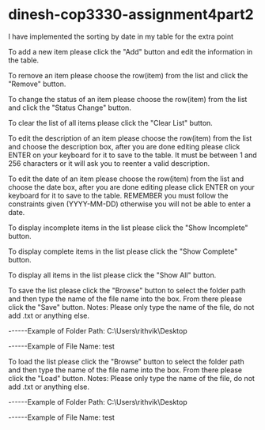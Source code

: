 # dinesh-cop3330-assignment4part2

I have implemented the sorting by date in my table for the extra point

To add a new item please click the "Add" button and edit the information in the table.

To remove an item please choose the row(item) from the list and click the "Remove" button.

To change the status of an item please choose the row(item) from the list and click the "Status Change" button.

To clear the list of all items please click the "Clear List" button.

To edit the description of an item please choose the row(item) from the list and choose the description box,
after you are done editing please click ENTER on your keyboard for it to save to the table. It must be between 1 
and 256 characters or it will ask you to reenter a valid description.

To edit the date of an item please choose the row(item) from the list and choose the date box,
after you are done editing please click ENTER on your keyboard for it to save to the table. REMEMBER you must follow
the constraints given (YYYY-MM-DD) otherwise you will not be able to enter a date.

To display incomplete items in the list please click the "Show Incomplete" button.

To display complete items in the list please click the "Show Complete" button.

To display all items in the list please click the "Show All" button.

To save the list please click the "Browse" button to select the folder path and then type the name of
the file name into the box. From there please click the "Save" button.
Notes: Please only type the name of the file, do not add .txt or anything else.

------Example of Folder Path: C:\Users\rithvik\Desktop

------Example of File Name: test

To load the list please click the "Browse" button to select the folder path and then type the name of
the file name into the box. From there please click the "Load" button.
Notes: Please only type the name of the file, do not add .txt or anything else.

------Example of Folder Path: C:\Users\rithvik\Desktop

------Example of File Name: test

